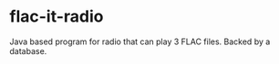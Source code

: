 flac-it-radio
=============

Java based program for radio that can play 3 FLAC files. Backed by a database. 
